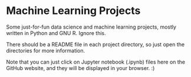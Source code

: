 # Machine Learning Projects

Some just-for-fun data science and machine learning projects, mostly written in Python and GNU R. Ignore this.

There should be a README file in each project directory, so just open the directories for more information.

Note that you can just click on Jupyter notebook (.ipynb) files here on the GitHub website, and they will be displayed in your browser. :)
